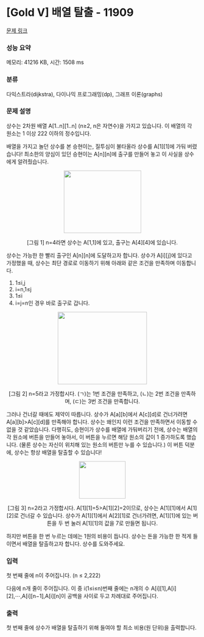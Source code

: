 # [Gold V] 배열 탈출 - 11909 

[문제 링크](https://www.acmicpc.net/problem/11909) 

### 성능 요약

메모리: 41216 KB, 시간: 1508 ms

### 분류

다익스트라(dijkstra), 다이나믹 프로그래밍(dp), 그래프 이론(graphs)

### 문제 설명

<p>상수는 2차원 배열 A[1..n][1..n] (n≥2, n은 자연수)을 가지고 있습니다. 이 배열의 각 원소는 1 이상 222 이하의 정수입니다.</p>

<p>배열을 가지고 놀던 상수를 본 승현이는, 질투심이 불타올라 상수를 A[1][1]에 가둬 버렸습니다! 최소한의 양심이 있던 승현이는 A[n][n]에 출구를 만들어 놓고 이 사실을 상수에게 알려줬습니다.</p>

<p style="text-align: center;"><img alt="" src="https://onlinejudgeimages.s3-ap-northeast-1.amazonaws.com/problem/11909/1.png" style="height:164px; width:203px"></p>

<p style="text-align: center;">[그림 1] n=4라면 상수는 A[1,1]에 있고, 출구는 A[4][4]에 있습니다.</p>

<p>상수는 가능한 한 빨리 출구인 A[n][n]에 도달하고자 합니다. 상수가 A[i][j]에 있다고 가정했을 때, 상수는 최단 경로로 이동하기 위해 아래와 같은 조건을 만족하며 이동합니다.</p>

<ol>
	<li>1≤i,j<n이라면, 상수는 A[i][j+1] 또는 A[i+1][j]로만 건너갑니다.</li>
	<li>i=n,1≤j<n이라면, A[i][j+1]로만 건너갑니다.</li>
	<li>1≤i<n,j=n이라면 A[i+1][j]로만 건너갑니다.</li>
	<li>i=j=n인 경우 바로 출구로 갑니다.</li>
</ol>

<p style="text-align: center;"><img alt="" src="https://onlinejudgeimages.s3-ap-northeast-1.amazonaws.com/problem/11909/2.png" style="height:190px; width:234px"></p>

<p style="text-align: center;">[그림 2] n=5라고 가정합시다. (ㄱ)는 1번 조건을 만족하고, (ㄴ)는 2번 조건을 만족하며, (ㄷ)는 3번 조건을 만족합니다.</p>

<p>그러나 건너갈 때에도 제약이 따릅니다. 상수가 A[a][b]에서 A[c][d]로 건너가려면 A[a][b]>A[c][d]를 만족해야 합니다. 상수는 왜인지 이런 조건을 만족하면서 이동할 수 없을 것 같았습니다. 다행히도, 승현이가 상수를 배열에 가둬버리기 전에, 상수는 배열의 각 원소에 버튼을 만들어 놓아서, 이 버튼을 누르면 해당 원소의 값이 1 증가하도록 했습니다. (물론 상수는 자신이 위치해 있는 원소의 버튼만 누를 수 있습니다.) 이 버튼 덕분에, 상수는 항상 배열을 탈출할 수 있습니다!</p>

<p style="text-align: center;"><img alt="" src="https://onlinejudgeimages.s3-ap-northeast-1.amazonaws.com/problem/11909/3.png" style="height:98px; width:122px"></p>

<p style="text-align: center;">[그림 3] n=2라고 가정합시다. A[1][1]=5>A[1][2]=2이므로, 상수는 A[1][1]에서 A[1][2]로 건너갈 수 있습니다. 상수가 A[1][1]에서 A[2][1]로 건너가려면, A[1][1]에 있는 버튼을 두 번 눌러 A[1][1]의 값을 7로 만들면 됩니다.</p>

<p>하지만 버튼을 한 번 누르는 데에는 1원의 비용이 듭니다. 상수는 돈을 가능한 한 적게 들이면서 배열을 탈출하고자 합니다. 상수를 도와주세요.</p>

### 입력 

 <p>첫 번째 줄에 n이 주어집니다. (n ≤ 2,222)</p>

<p>다음에 n개 줄이 주어집니다. 이 중 i(1≤i≤n)번째 줄에는 n개의 수 A[i][1],A[i][2],⋯,A[i][n−1],A[i][n]이 공백을 사이로 두고 차례대로 주어집니다.</p>

### 출력 

 <p>첫 번째 줄에 상수가 배열을 탈출하기 위해 들여야 할 최소 비용(원 단위)을 출력합니다.</p>

<p> </p>

